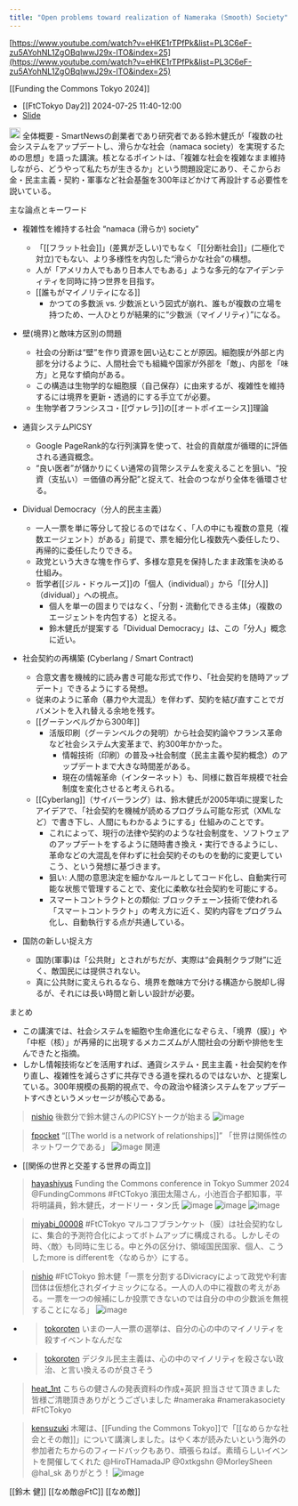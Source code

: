 ```yaml
---
title: "Open problems toward realization of Nameraka (Smooth) Society"
---
```


[https://www.youtube.com/watch?v=eHKE1rTPfPk&list=PL3C6eF-zu5AYohNL1ZgOBqlwwJ29x-lTO&index=25](https://www.youtube.com/watch?v=eHKE1rTPfPk&list=PL3C6eF-zu5AYohNL1ZgOBqlwwJ29x-lTO&index=25)

[[Funding the Commons Tokyo 2024]]
- [[FtCTokyo Day2]] 2024-07-25 11:40-12:00
- [Slide](https://docs.google.com/presentation/d/17k9SWtBzgcY6tVGxtuN4OksvJzxkRf44P_4EorOY_0U/edit#slide=id.g2788cb1424e_2_4)

<img src='https://scrapbox.io/api/pages/nishio/o1 Pro/icon' alt='o1 Pro.icon' height="19.5"/>
全体概要
- SmartNewsの創業者であり研究者である鈴木健氏が「複数の社会システムをアップデートし、滑らかな社会（namaca society）を実現するための思想」を語った講演。核となるポイントは、「複雑な社会を複雑なまま維持しながら、どうやって私たちが生きるか」という問題設定にあり、そこからお金・民主主義・契約・軍事など社会基盤を300年ほどかけて再設計する必要性を説いている。

主な論点とキーワード
- 複雑性を維持する社会 “namaca (滑らか) society”
    - 「[[フラット社会]]」(差異が乏しい)でもなく「[[分断社会]]」(二極化で対立)でもない、より多様性を内包した“滑らかな社会”の構想。
    - 人が「アメリカ人でもあり日本人でもある」ような多元的なアイデンティティを同時に持つ世界を目指す。
    - [[誰もがマイノリティになる]]
        - かつての多数派 vs. 少数派という図式が崩れ、誰もが複数の立場を持つため、一人ひとりが結果的に“少数派（マイノリティ）”になる。

- 壁(境界)と敵味方区別の問題
    - 社会の分断は“壁”を作り資源を囲い込むことが原因。細胞膜が外部と内部を分けるように、人間社会でも組織や国家が外部を「敵」、内部を「味方」と見なす傾向がある。
    - この構造は生物学的な細胞膜（自己保存）に由来するが、複雑性を維持するには境界を更新・透過的にする手立てが必要。
    - 生物学者フランシスコ・[[ヴァレラ]]の[[オートポイエーシス]]理論

- 通貨システムPICSY
    - Google PageRank的な行列演算を使って、社会的貢献度が循環的に評価される通貨概念。
    - “良い医者”が儲かりにくい通常の貨幣システムを変えることを狙い、“投資（支払い）＝価値の再分配”と捉えて、社会のつながり全体を循環させる。

- Dividual Democracy（分人的民主主義）
    - 一人一票を単に等分して投じるのではなく、「人の中にも複数の意見（複数エージェント）がある」前提で、票を細分化し複数先へ委任したり、再帰的に委任したりできる。
    - 政党という大きな塊を作らず、多様な意見を保持したまま政策を決める仕組み。
    - 哲学者[[ジル・ドゥルーズ]]の「個人（individual）」から「[[分人]]（dividual）」への視点。
        - 個人を単一の固まりではなく、「分割・流動化できる主体」（複数のエージェントを内包する）と捉える。
        - 鈴木健氏が提案する「Dividual Democracy」は、この「分人」概念に近い。

- 社会契約の再構築 (Cyberlang / Smart Contract)
    - 合意文書を機械的に読み書き可能な形式で作り、「社会契約を随時アップデート」できるようにする発想。
    - 従来のように革命（暴力や大混乱）を伴わず、契約を結び直すことでガバメントを入れ替える余地を残す。
    - [[グーテンベルグから300年]]
        - 活版印刷（グーテンベルクの発明）から社会契約論やフランス革命など社会システム大変革まで、約300年かかった。
            - 情報技術（印刷）の普及→社会制度（民主主義や契約概念）のアップデートまで大きな時間差がある。
            - 現在の情報革命（インターネット）も、同様に数百年規模で社会制度を変化させると考えられる。
    - [[Cyberlang]]（サイバーラング）は、鈴木健氏が2005年頃に提案したアイデアで、「社会契約を機械が読めるプログラム可能な形式（XMLなど）で書き下し、人間にもわかるようにする」仕組みのことです。
        - これによって、現行の法律や契約のような社会制度を、ソフトウェアのアップデートをするように随時書き換え・実行できるようにし、革命などの大混乱を伴わずに社会契約そのものを動的に変更していこう、という発想に基づきます。
        - 狙い: 人間の意思決定を細かなルールとしてコード化し、自動実行可能な状態で管理することで、変化に柔軟な社会契約を可能にする。
        - スマートコントラクトとの類似: ブロックチェーン技術で使われる「スマートコントラクト」の考え方に近く、契約内容をプログラム化し、自動執行する点が共通している。

- 国防の新しい捉え方
    - 国防(軍事)は「公共財」とされがちだが、実際は“会員制クラブ財”に近く、敵国民には提供されない。
    - 真に公共財に変えられるなら、境界を敵味方で分ける構造から脱却し得るが、それには長い時間と新しい設計が必要。

まとめ
- この講演では、社会システムを細胞や生命進化になぞらえ、「境界（膜）」や「中枢（核）」が再帰的に出現するメカニズムが人間社会の分断や排他を生んできたと指摘。
- しかし情報技術などを活用すれば、通貨システム・民主主義・社会契約を作り直し、複雑性を減らさずに共存できる道を探れるのではないか、と提案している。300年規模の長期的視点で、今の政治や経済システムをアップデートすべきというメッセージが核心である。


> [nishio](https://x.com/nishio/status/1816302067511877839) 後数分で鈴木健さんのPICSYトークが始まる
>  ![image](https://pbs.twimg.com/media/GTTNGngaYAM-oG1?format=jpg&name=medium#.png)

> [fpocket](https://x.com/fpocket/status/1816305159166922962) “[[The world is a network of relationships]]”
>  「世界は関係性のネットワークである」
>  ![image](https://pbs.twimg.com/media/GTTP6V0a8AABaGV?format=jpg&name=medium#.png)
関連
- [[関係の世界と交差する世界の両立]]

> [hayashiyus](https://x.com/hayashiyus/status/1816311724997263846) Funding the Commons conference in Tokyo Summer 2024
>  @FundingCommons
>   #FtCTokyo
>  濱田太陽さん，小池百合子都知事，平将明議員，鈴木健氏，オードリー・タン氏
>  ![image](https://pbs.twimg.com/media/GTTV4TBaYAYgKfM?format=jpg&name=900x900#.png) ![image](https://pbs.twimg.com/media/GTTV4TAasAAk87e?format=jpg&name=small#.png) ![image](https://pbs.twimg.com/media/GTTV4TKbEAAp_vT?format=jpg&name=small#.png)

> [miyabi_00008](https://x.com/miyabi_00008/status/1816308755044393229) #FtCTokyo マルコフブランケット（膜）は社会契約なしに、集合的予測符合化によってボトムアップに構成される。しかしその時、〈敵〉も同時に生じる。中と外の区分け、領域国民国家、個人、こうしたmore is differentを〈なめらか〉にする。

> [nishio](https://x.com/nishio/status/1816317086177882280) #FtCTokyo 鈴木健「一票を分割するDivicracyによって政党や利害団体は仮想化されダイナミックになる。一人の人の中に複数の考えがある。一票を一つの候補にしか投票できないのでは自分の中の少数派を無視することになる」
>  ![image](https://pbs.twimg.com/media/GTTaw3MaYAM6HMq?format=jpg&name=large#.png)
- > [tokoroten](https://x.com/tokoroten/status/1816317086177882280) いまの一人一票の選挙は、自分の心の中のマイノリティを殺すイベントなんだな
- > [tokoroten](https://x.com/tokoroten/status/1816353150321975430) デジタル民主主義は、心の中のマイノリティを殺さない政治、と言い換えるのが良さそう

> [heat_1nt](https://x.com/heat_1nt/status/1816317086177882280) こちらの健さんの発表資料の作成+英訳
>  担当させて頂きました
>  皆様ご清聴頂きありがとうございました
>  #nameraka
>  #namerakasociety
>  #FtCTokyo

> [kensuzuki](https://x.com/kensuzuki/status/1817683164078526762) 木曜は、[[Funding the Commons Tokyo]]で「[[なめらかな社会とその敵]]」について講演しました。はやく本が読みたいという海外の参加者たちからのフィードバックもあり、頑張らねば。素晴らしいイベントを開催してくれた @HiroTHamadaJP @0xtkgshn @MorleySheen @hal_sk ありがとう！
>  ![image](https://pbs.twimg.com/media/GTmu5L9bEAApR_u?format=jpg&name=medium#.png)

[[鈴木 健]]
[[なめ敵@FtC]]
[[なめ敵]]
